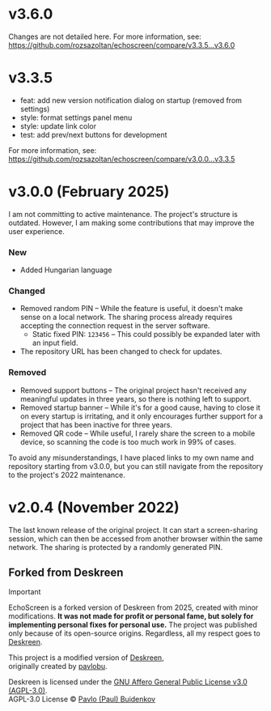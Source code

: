 # v3.6.0

Changes are not detailed here. For more information, see: https://github.com/rozsazoltan/echoscreen/compare/v3.3.5...v3.6.0


# v3.3.5

* feat: add new version notification dialog on startup (removed from settings)
* style: format settings panel menu
* style: update link color
* test: add prev/next buttons for development

For more information, see: https://github.com/rozsazoltan/echoscreen/compare/v3.0.0...v3.3.5


# v3.0.0 (February 2025)

I am not committing to active maintenance. The project's structure is outdated. However, I am making some contributions that may improve the user experience.

### New
* Added Hungarian language

### Changed
* Removed random PIN – While the feature is useful, it doesn't make sense on a local network. The sharing process already requires accepting the connection request in the server software.
    * Static fixed PIN: `123456` – This could possibly be expanded later with an input field.
* The repository URL has been changed to check for updates.

### Removed
* Removed support buttons – The original project hasn't received any meaningful updates in three years, so there is nothing left to support.
* Removed startup banner – While it's for a good cause, having to close it on every startup is irritating, and it only encourages further support for a project that has been inactive for three years.
* Removed QR code – While useful, I rarely share the screen to a mobile device, so scanning the code is too much work in 99% of cases.

To avoid any misunderstandings, I have placed links to my own name and repository starting from v3.0.0, but you can still navigate from the repository to the project's 2022 maintenance.


# v2.0.4 (November 2022)

The last known release of the original project. It can start a screen-sharing session, which can then be accessed from another browser within the same network. The sharing is protected by a randomly generated PIN.

## Forked from Deskreen

> [!IMPORTANT]
> EchoScreen is a forked version of Deskreen from 2025, created with minor modifications. **It was not made for profit or personal fame, but solely for implementing personal fixes for personal use.** The project was published only because of its open-source origins. Regardless, all my respect goes to [Deskreen](#forked-from-deskreen).

This project is a modified version of [Deskreen](https://github.com/pavlobu/deskreen),  
originally created by [pavlobu](https://github.com/pavlobu).

Deskreen is licensed under the [GNU Affero General Public License v3.0 (AGPL-3.0)](https://github.com/pavlobu/deskreen/blob/master/LICENSE).  
AGPL-3.0 License © [Pavlo (Paul) Buidenkov](https://github.com/pavlobu/deskreen)




